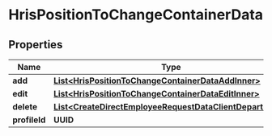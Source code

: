 

# HrisPositionToChangeContainerData


## Properties

| Name | Type | Description | Notes |
|------------ | ------------- | ------------- | -------------|
|**add** | [**List&lt;HrisPositionToChangeContainerDataAddInner&gt;**](HrisPositionToChangeContainerDataAddInner.md) |  |  [optional] |
|**edit** | [**List&lt;HrisPositionToChangeContainerDataEditInner&gt;**](HrisPositionToChangeContainerDataEditInner.md) |  |  [optional] |
|**delete** | [**List&lt;CreateDirectEmployeeRequestDataClientDepartment&gt;**](CreateDirectEmployeeRequestDataClientDepartment.md) |  |  [optional] |
|**profileId** | **UUID** |  |  |



